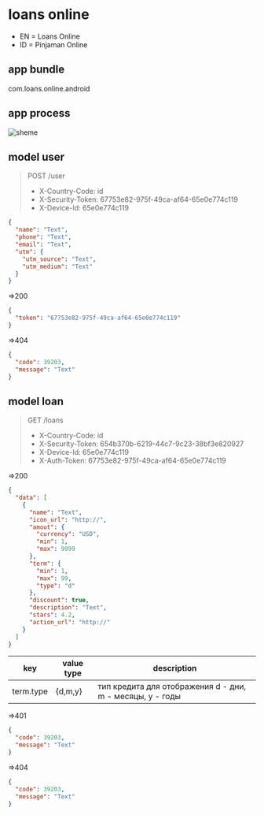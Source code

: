 # loans online

- EN = Loans Online
- ID = Pinjaman Online

## app bundle

com.loans.online.android

## app process

<!---

-->
![sheme](dfsdf)

## model user

> POST /user
>
> - X-Country-Code: id
> - X-Security-Token: 67753e82-975f-49ca-af64-65e0e774c119
> - X-Device-Id: 65e0e774c119

```json
{
  "name": "Text",
  "phone": "Text",
  "email": "Text",
  "utm": {
    "utm_source": "Text",
    "utm_medium": "Text"
  }
}
```

=>200

```json
{
  "token": "67753e82-975f-49ca-af64-65e0e774c119"
}
```

=>404

```json
{
  "code": 39203,
  "message": "Text"
}
```

## model loan

> GET /loans
>
> - X-Country-Code: id
> - X-Security-Token: 654b370b-6219-44c7-9c23-38bf3e820927
> - X-Device-Id: 65e0e774c119
> - X-Auth-Token: 67753e82-975f-49ca-af64-65e0e774c119

=>200

```json
{
  "data": [
    {
      "name": "Text",
      "icon_url": "http://",
      "amout": {
        "currency": "USD",
        "min": 1,
        "max": 9999
      },
      "term": {
        "min": 1,
        "max": 99,
        "type": "d"
      },
      "discount": true,
      "description": "Text",
      "stars": 4.2,
      "action_url": "http://"
    }
  ]
}
```

| key       | value type | description                                               |
| --------- | ---------- | --------------------------------------------------------- |
| term.type | {d,m,y}    | тип кредита для отображения d - дни, m - месяцы, y - годы |

=>401

```json
{
  "code": 39203,
  "message": "Text"
}
```

=>404

```json
{
  "code": 39203,
  "message": "Text"
}
```
